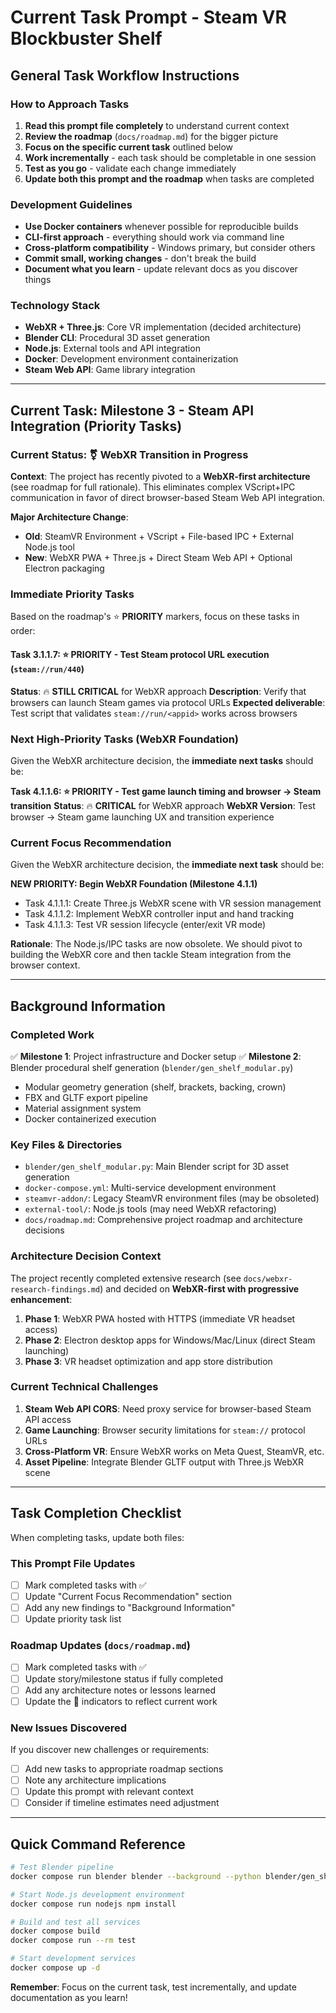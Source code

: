 # Current Task Prompt - Steam VR Blockbuster Shelf

## General Task Workflow Instructions

### How to Approach Tasks
1. **Read this prompt file completely** to understand current context
2. **Review the roadmap** (`docs/roadmap.md`) for the bigger picture
3. **Focus on the specific current task** outlined below
4. **Work incrementally** - each task should be completable in one session
5. **Test as you go** - validate each change immediately
6. **Update both this prompt and the roadmap** when tasks are completed

### Development Guidelines
- **Use Docker containers** whenever possible for reproducible builds
- **CLI-first approach** - everything should work via command line
- **Cross-platform compatibility** - Windows primary, but consider others
- **Commit small, working changes** - don't break the build
- **Document what you learn** - update relevant docs as you discover things

### Technology Stack
- **WebXR + Three.js**: Core VR implementation (decided architecture)
- **Blender CLI**: Procedural 3D asset generation 
- **Node.js**: External tools and API integration
- **Docker**: Development environment containerization
- **Steam Web API**: Game library integration

---

## Current Task: Milestone 3 - Steam API Integration (Priority Tasks)

### Current Status: ⚧ WebXR Transition in Progress

**Context**: The project has recently pivoted to a **WebXR-first architecture** (see roadmap for full rationale). This eliminates complex VScript+IPC communication in favor of direct browser-based Steam Web API integration.

**Major Architecture Change**: 
- **Old**: SteamVR Environment + VScript + File-based IPC + External Node.js tool
- **New**: WebXR PWA + Three.js + Direct Steam Web API + Optional Electron packaging

### Immediate Priority Tasks

Based on the roadmap's ⭐ **PRIORITY** markers, focus on these tasks in order:

#### Task 3.1.1.7: ⭐ **PRIORITY** - Test Steam protocol URL execution (`steam://run/440`)
**Status**: 🔥 **STILL CRITICAL** for WebXR approach
**Description**: Verify that browsers can launch Steam games via protocol URLs
**Expected deliverable**: Test script that validates `steam://run/<appid>` works across browsers

### Next High-Priority Tasks (WebXR Foundation)

Given the WebXR architecture decision, the **immediate next tasks** should be:

**Task 4.1.1.6: ⭐ **PRIORITY** - Test game launch timing and browser → Steam transition**
**Status**: 🔥 **CRITICAL** for WebXR approach
**WebXR Version**: Test browser → Steam game launching UX and transition experience

### Current Focus Recommendation

Given the WebXR architecture decision, the **immediate next task** should be:

**NEW PRIORITY: Begin WebXR Foundation (Milestone 4.1.1)**
- Task 4.1.1.1: Create Three.js WebXR scene with VR session management
- Task 4.1.1.2: Implement WebXR controller input and hand tracking  
- Task 4.1.1.3: Test VR session lifecycle (enter/exit VR mode)

**Rationale**: The Node.js/IPC tasks are now obsolete. We should pivot to building the WebXR core and then tackle Steam integration from the browser context.

---

## Background Information

### Completed Work
✅ **Milestone 1**: Project infrastructure and Docker setup
✅ **Milestone 2**: Blender procedural shelf generation (`blender/gen_shelf_modular.py`)
- Modular geometry generation (shelf, brackets, backing, crown)
- FBX and GLTF export pipeline 
- Material assignment system
- Docker containerized execution

### Key Files & Directories
- `blender/gen_shelf_modular.py`: Main Blender script for 3D asset generation
- `docker-compose.yml`: Multi-service development environment
- `steamvr-addon/`: Legacy SteamVR environment files (may be obsoleted)
- `external-tool/`: Node.js tools (may need WebXR refactoring)
- `docs/roadmap.md`: Comprehensive project roadmap and architecture decisions

### Architecture Decision Context
The project recently completed extensive research (see `docs/webxr-research-findings.md`) and decided on **WebXR-first with progressive enhancement**:

1. **Phase 1**: WebXR PWA hosted with HTTPS (immediate VR headset access)
2. **Phase 2**: Electron desktop apps for Windows/Mac/Linux (direct Steam launching)  
3. **Phase 3**: VR headset optimization and app store distribution

### Current Technical Challenges
1. **Steam Web API CORS**: Need proxy service for browser-based Steam API access
2. **Game Launching**: Browser security limitations for `steam://` protocol URLs
3. **Cross-Platform VR**: Ensure WebXR works on Meta Quest, SteamVR, etc.
4. **Asset Pipeline**: Integrate Blender GLTF output with Three.js WebXR scene

---

## Task Completion Checklist

When completing tasks, update both files:

### This Prompt File Updates
- [ ] Mark completed tasks with ✅
- [ ] Update "Current Focus Recommendation" section
- [ ] Add any new findings to "Background Information"
- [ ] Update priority task list

### Roadmap Updates (`docs/roadmap.md`)
- [ ] Mark completed tasks with ✅ 
- [ ] Update story/milestone status if fully completed
- [ ] Add any architecture notes or lessons learned
- [ ] Update the 🚧 indicators to reflect current work

### New Issues Discovered
If you discover new challenges or requirements:
- [ ] Add new tasks to appropriate roadmap sections
- [ ] Note any architecture implications
- [ ] Update this prompt with relevant context
- [ ] Consider if timeline estimates need adjustment

---

## Quick Command Reference

```bash
# Test Blender pipeline
docker compose run blender blender --background --python blender/gen_shelf_modular.py

# Start Node.js development environment  
docker compose run nodejs npm install

# Build and test all services
docker compose build
docker compose run --rm test

# Start development services
docker compose up -d
```

**Remember**: Focus on the current task, test incrementally, and update documentation as you learn!
